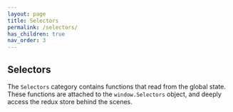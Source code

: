 ```yaml
---
layout: page
title: Selectors
permalink: /selectors/
has_children: true
nav_order: 3
---
```


## Selectors

The `Selectors` category contains functions that read from the global state. These functions are attached to the `window.Selectors` object, and deeply access the redux store behind the scenes.